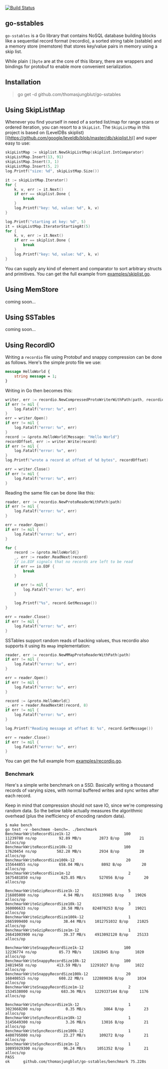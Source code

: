 [![Build Status](https://travis-ci.org/thomasjungblut/go-sstables.svg?branch=master)](https://travis-ci.org/thomasjungblut/go-sstables)

## go-sstables

`go-sstables` is a Go library that contains NoSQL database building blocks like a sequential record format (recordio),
a sorted string table (sstable) and a memory store (memstore) that stores key/value pairs in memory using a skip list.

While plain `[]byte` are at the core of this library, there are wrappers and bindings for protobuf to enable more convenient serialization. 

## Installation

> go get -d github.com/thomasjungblut/go-sstables

## Using SkipListMap

Whenever you find yourself in need of a sorted list/map for range scans or ordered iteration, you can resort to a `SkipList`. 
The `SkipListMap` in this project is based on (LevelDBs skiplist)[(https://github.com/google/leveldb/blob/master/db/skiplist.h)] and super easy to use:

```go
skipListMap := skiplist.NewSkipListMap(skiplist.IntComparator)
skipListMap.Insert(13, 91)
skipListMap.Insert(3, 1)
skipListMap.Insert(5, 2)
log.Printf("size: %d", skipListMap.Size())

it := skipListMap.Iterator()
for {
    k, v, err := it.Next()
    if err == skiplist.Done {
        break
    }
    log.Printf("key: %d, value: %d", k, v)
}

log.Printf("starting at key: %d", 5)
it = skipListMap.IteratorStartingAt(5)
for {
    k, v, err := it.Next()
    if err == skiplist.Done {
        break
    }
    log.Printf("key: %d, value: %d", k, v)
}
```

You can supply any kind of element and comparator to sort arbitrary structs and primitives. 
You can get the full example from [examples/skiplist.go](examples/skiplist.go).
 
## Using MemStore

coming soon...
 
## Using SSTables

coming soon...

## Using RecordIO

Writing a `recordio` file using Protobuf and snappy compression can be done as follows. Here's the simple proto file we use:

```protobuf
message HelloWorld {
    string message = 1;
}
```

Writing in Go then becomes this:

```go
writer, err := recordio.NewCompressedProtoWriterWithPath(path, recordio.CompressionTypeSnappy)
if err != nil {
    log.Fatalf("error: %v", err)
}
err = writer.Open()
if err != nil {
    log.Fatalf("error: %v", err)
}
record := &proto.HelloWorld{Message: "Hello World"}
recordOffset, err := writer.Write(record)
if err != nil {
    log.Fatalf("error: %v", err)
}
log.Printf("wrote a record at offset of %d bytes", recordOffset)

err = writer.Close()
if err != nil {
    log.Fatalf("error: %v", err)
}
```

Reading the same file can be done like this:

```go
reader, err := recordio.NewProtoReaderWithPath(path)
if err != nil {
    log.Fatalf("error: %v", err)
}

err = reader.Open()
if err != nil {
    log.Fatalf("error: %v", err)
}

for {
    record := &proto.HelloWorld{}
    _, err := reader.ReadNext(record)
    // io.EOF signals that no records are left to be read
    if err == io.EOF {
        break
    }

    if err != nil {
        log.Fatalf("error: %v", err)
    }

    log.Printf("%s", record.GetMessage())
}

err = reader.Close()
if err != nil {
    log.Fatalf("error: %v", err)
}
```

SSTables support random reads of backing values, thus recordio also supports it using its `mmap` implementation:

```go
reader, err := recordio.NewMMapProtoReaderWithPath(path)
if err != nil {
    log.Fatalf("error: %v", err)
}

err = reader.Open()
if err != nil {
    log.Fatalf("error: %v", err)
}

record := &proto.HelloWorld{}
_, err = reader.ReadNextAt(record, 8)
if err != nil {
    log.Fatalf("error: %v", err)
}

log.Printf("Reading message at offset 8: %s", record.GetMessage())

err = reader.Close()
if err != nil {
    log.Fatalf("error: %v", err)
}
``` 

You can get the full example from [examples/recordio.go](examples/recordio.go).


### Benchmark 

Here's a simple write benchmark on a SSD.
Basically writing a thousand records of varying sizes, with normal buffered writes and sync writes after each record.

Keep in mind that compression should not save IO, since we're compressing random data.
So the below table actually measures the algorithmic overhead (plus the inefficiency of encoding random data).

```
$ make bench
go test -v -benchmem -bench=. ./benchmark
BenchmarkWriteRecordSize1k-12                        100          11239780 ns/op          92.89 MB/s        2873 B/op         21 allocs/op
BenchmarkWriteRecordSize10k-12                       100          17620454 ns/op         582.28 MB/s        2934 B/op         20 allocs/op
BenchmarkWriteRecordSize100k-12                       20         155644855 ns/op         658.04 MB/s        8092 B/op         20 allocs/op
BenchmarkWriteRecordSize1m-12                          2        1675481850 ns/op         625.85 MB/s      527056 B/op         20 allocs/op

BenchmarkWriteGzipRecordSize1k-12                      5         216805000 ns/op           4.94 MB/s    815139985 B/op     19026 allocs/op
BenchmarkWriteGzipRecordSize10k-12                     3         360006633 ns/op          28.58 MB/s    824870253 B/op     19021 allocs/op
BenchmarkWriteGzipRecordSize100k-12                    1        2665999400 ns/op          38.44 MB/s    1012751032 B/op    21025 allocs/op
BenchmarkWriteGzipRecordSize1m-12                      1        26641003900 ns/op         39.37 MB/s    4913092120 B/op    25133 allocs/op

BenchmarkWriteSnappyRecordSize1k-12                  100          12236774 ns/op          85.73 MB/s     1282845 B/op       1020 allocs/op
BenchmarkWriteSnappyRecordSize10k-12                 100          24819458 ns/op         413.59 MB/s    12291027 B/op       1022 allocs/op
BenchmarkWriteSnappyRecordSize100k-12                 20         168408515 ns/op         608.22 MB/s    122889036 B/op      1034 allocs/op
BenchmarkWriteSnappyRecordSize1m-12                    2        1534538000 ns/op         683.36 MB/s    1229337144 B/op     1176 allocs/op

BenchmarkWriteSyncRecordSize1k-12                      1        3023668200 ns/op           0.35 MB/s        3864 B/op         23 allocs/op
BenchmarkWriteSyncRecordSize10k-12                     1        3145649300 ns/op           3.26 MB/s       13016 B/op         21 allocs/op
BenchmarkWriteSyncRecordSize100k-12                    1        4400795000 ns/op          23.27 MB/s      109272 B/op         21 allocs/op
BenchmarkWriteSyncRecordSize1m-12                      1        10895929300 ns/op         96.24 MB/s     1051352 B/op         21 allocs/op
PASS
ok      github.com/thomasjungblut/go-sstables/benchmark 75.228s
```
